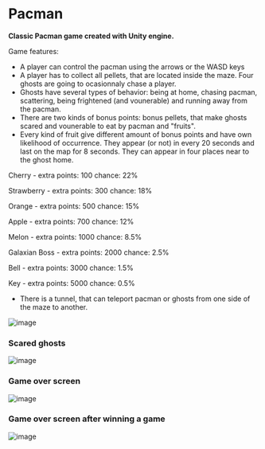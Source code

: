 # Pacman
 **Classic Pacman game created with Unity engine.**

Game features:
- A player can control the pacman using the arrows or the WASD keys
- A player has to collect all pellets, that are located inside the maze. Four ghosts are going to ocasionnaly chase a player.
- Ghosts have several types of behavior: being at home, chasing pacman, scattering, being frightened (and vounerable) and running away from the pacman.
- There are two kinds of bonus points: bonus pellets, that make ghosts scared and vounerable to eat by pacman and "fruits".
- Every kind of fruit give different amount of bonus points and have own likelihood of occurrence. They appear (or not) in every 20 seconds and last on the map for 8 seconds. They can appear in four places near to the ghost home.

Cherry - extra points: 100 chance: 22%

Strawberry - extra points: 300 chance: 18%

Orange - extra points: 500 chance: 15%

Apple - extra points: 700 chance: 12%

Melon - extra points: 1000 chance: 8.5%

Galaxian Boss - extra points: 2000 chance: 2.5%

Bell - extra points: 3000 chance: 1.5%

Key - extra points: 5000 chance: 0.5%

- There is a tunnel, that can teleport pacman or ghosts from one side of the maze to another.


![image](https://user-images.githubusercontent.com/56382779/131358388-3755d834-e24f-4828-9015-c17d62502f27.png)

### Scared ghosts
![image](https://user-images.githubusercontent.com/56382779/131360920-23a6f619-82a6-43ca-89cf-1902ad304f9a.png)

### Game over screen
![image](https://user-images.githubusercontent.com/56382779/131361063-ead9aafa-a265-48a7-8b22-28b520b476e8.png)

### Game over screen after winning a game
![image](https://user-images.githubusercontent.com/56382779/131361232-18890db2-2cd0-43c3-9fcd-92a72ff31f70.png)



 
